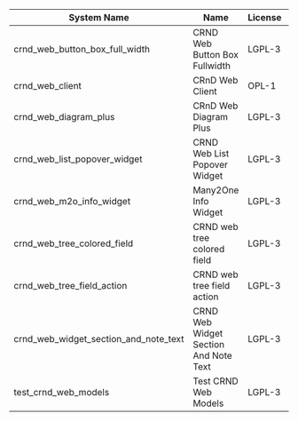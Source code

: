 | System Name | Name | License | Version | Summary | Price |
|---|---|---|---|---|---|
| crnd_web_button_box_full_width | CRND Web Button Box Fullwidth | LGPL-3 | 14.0.0.1.1 | Button_box at the top of the form |  |
| crnd_web_client | CRnD Web Client | OPL-1 | 14.0.1.1.1 | Web Client Extention |  |
| crnd_web_diagram_plus | CRnD Web Diagram Plus | LGPL-3 | 14.0.0.4.1 | Odoo Web Diagram view by CRnD. |  |
| crnd_web_list_popover_widget | CRND Web List Popover Widget | LGPL-3 | 14.0.0.5.1 | Tooltips message for text fields on tree view. |  |
| crnd_web_m2o_info_widget | Many2One Info Widget | LGPL-3 | 14.0.0.4.0 | Many2One Info Widget |  |
| crnd_web_tree_colored_field | CRND web tree colored field | LGPL-3 | 14.0.0.2.0 |  |  |
| crnd_web_tree_field_action | CRND web tree field action | LGPL-3 | 14.0.0.1.0 |  |  |
| crnd_web_widget_section_and_note_text | CRND Web Widget Section And Note Text | LGPL-3 | 14.0.0.0.1 | Makes the standard section_and_note_text widget compatible with CRND Web List Popover Widget. |  |
| test_crnd_web_models | Test CRND Web Models | LGPL-3 | 14.0.0.2.0 | Module for testing web addons. |  |
